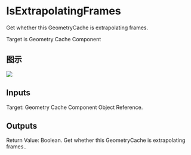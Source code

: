 # IsExtrapolatingFrames

Get whether this GeometryCache is extrapolating frames.

Target is Geometry Cache Component

## 图示

![]($-20221218-18240336.png)

## Inputs

Target: Geometry Cache Component Object Reference.  

## Outputs

Return Value: Boolean. Get whether this GeometryCache is extrapolating frames..

